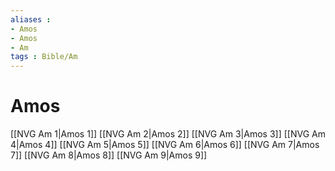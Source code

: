 ```yaml
---
aliases : 
- Amos
- Amos
- Am
tags : Bible/Am
---
```


# Amos

[[NVG Am 1|Amos 1]]
[[NVG Am 2|Amos 2]]
[[NVG Am 3|Amos 3]]
[[NVG Am 4|Amos 4]]
[[NVG Am 5|Amos 5]]
[[NVG Am 6|Amos 6]]
[[NVG Am 7|Amos 7]]
[[NVG Am 8|Amos 8]]
[[NVG Am 9|Amos 9]]
